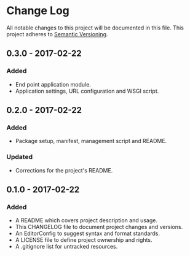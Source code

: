 # Change Log

All notable changes to this project will be documented in this file. This
project adheres to [Semantic Versioning](http://semver.org).

## 0.3.0 - 2017-02-22

### Added

  - End point application module.
  - Application settings, URL configuration and WSGI script.

## 0.2.0 - 2017-02-22

### Added

  - Package setup, manifest, management script and README.

### Updated

  - Corrections for the project's README.

## 0.1.0 - 2017-02-22

### Added

  - A README which covers project description and usage.
  - This CHANGELOG file to document project changes and versions.
  - An EditorConfig to suggest syntax and format standards.
  - A LICENSE file to define project ownership and rights.
  - A .gitignore list for untracked resources.
